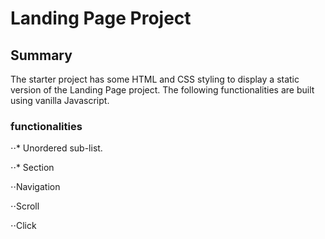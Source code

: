 # Landing Page Project

## Summary

The starter project has some HTML and CSS styling to display a static version of the Landing Page project. The following functionalities are built using vanilla Javascript.

### functionalities

⋅⋅\* Unordered sub-list.

⋅⋅\* Section

⋅⋅Navigation

⋅⋅Scroll

⋅⋅Click
